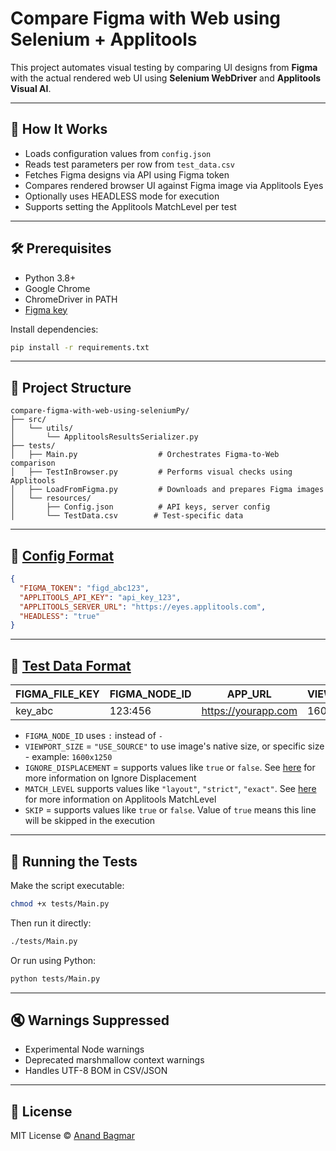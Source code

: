 
# Compare Figma with Web using Selenium + Applitools

This project automates visual testing by comparing UI designs from **Figma** with the actual rendered web UI using **Selenium WebDriver** and **Applitools Visual AI**.

---

## 🚀 How It Works

- Loads configuration values from `config.json`
- Reads test parameters per row from `test_data.csv`
- Fetches Figma designs via API using Figma token
- Compares rendered browser UI against Figma image via Applitools Eyes
- Optionally uses HEADLESS mode for execution
- Supports setting the Applitools MatchLevel per test

---

## 🛠 Prerequisites

- Python 3.8+
- Google Chrome
- ChromeDriver in PATH
- [Figma key](https://github.com/Plakhota/compare-figma-with-web-using-seleniumPy/blob/patch-1/How%20to%20create%20Figma%20read-only%20key.mov)

Install dependencies:

```bash
pip install -r requirements.txt
```

---

## 📁 Project Structure

```
compare-figma-with-web-using-seleniumPy/
├── src/
│   └── utils/
│       └── ApplitoolsResultsSerializer.py
├── tests/
│   ├── Main.py                  # Orchestrates Figma-to-Web comparison
│   ├── TestInBrowser.py         # Performs visual checks using Applitools
│   ├── LoadFromFigma.py         # Downloads and prepares Figma images
│   └── resources/
│       ├── Config.json          # API keys, server config
│       └── TestData.csv        # Test-specific data
```

---

## 📄 [Config Format](tests/resources/Config.json)

```json
{
  "FIGMA_TOKEN": "figd_abc123",
  "APPLITOOLS_API_KEY": "api_key_123",
  "APPLITOOLS_SERVER_URL": "https://eyes.applitools.com",
  "HEADLESS": "true"
}
```

---

## 📄 [Test Data Format](tests/resources/TestData.csv)

| FIGMA_FILE_KEY | FIGMA_NODE_ID | APP_URL                  | VIEWPORT_SIZE | IGNORE_DISPLACEMENT | MATCH_LEVEL | SKIP |
|----------------|---------------|--------------------------|---------------|---------------------|-------------|------|
| key_abc        | 123:456        | https://yourapp.com     | 1600x900       | true/false | layout       | true/false |

- `FIGMA_NODE_ID` uses `:` instead of `-`
- `VIEWPORT_SIZE` = `"USE_SOURCE"` to use image's native size, or specific size - example: `1600x1250`
- `IGNORE_DISPLACEMENT` = supports values like `true` or `false`. See [here](https://applitools.com/tutorials/concepts/best-practices/hide-displacements) for more information on Ignore Displacement
- `MATCH_LEVEL` supports values like `"layout"`, `"strict"`, `"exact"`. See [here](https://applitools.com/tutorials/concepts/best-practices/match-levels) for more information on Applitools MatchLevel
- `SKIP` = supports values like `true` or `false`. Value of `true` means this line will be skipped in the execution

---

## 🧪 Running the Tests

Make the script executable:

```bash
chmod +x tests/Main.py
```

Then run it directly:

```bash
./tests/Main.py
```

Or run using Python:

```bash
python tests/Main.py
```

---

## 🔇 Warnings Suppressed

- Experimental Node warnings
- Deprecated marshmallow context warnings
- Handles UTF-8 BOM in CSV/JSON

---

## 📜 License

MIT License © [Anand Bagmar](https://github.com/anandbagmar)
